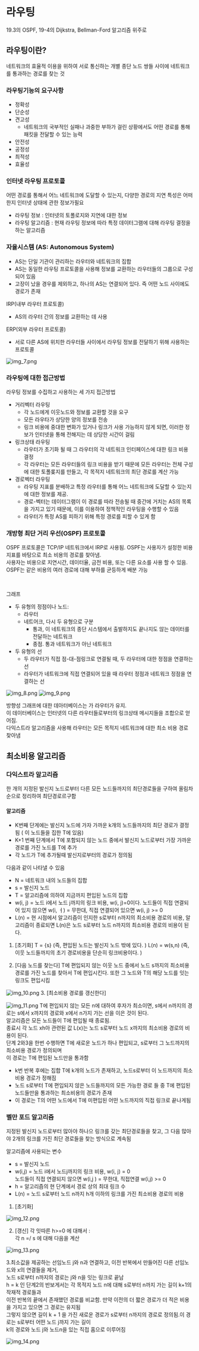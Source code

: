 # 라우팅

19.3의 OSPF, 19-4의 Dijkstra, Bellman-Ford 알고리즘 위주로 

## 라우팅이란? 
네트워크의 효율적 이용을 위하여 서로 통신하는 개별 종단 노드 쌍들 사이에 네트워크를 통과하는 경로를 찾는 것

### 라우팅기능의 요구사항
* 정확성
* 단순성
* 견고성
  * 네트워크의 국부적인 실패나 과중한 부하가 걸린 상황에서도 어떤 경로를 통해 패킷을 전달할 수 있는 능력
* 안전성
* 공정성
* 최적성
* 효율성

### 인터넷 라우팅 프로토콜
어떤 경로를 통해서 어느 네트워크에 도달할 수 있는지, 다양한 경로의 지연 특성은 어떠한지 인터넷 상태에 관한 정보가필요

* 라우팅 정보 : 인터넷의 토폴로지와 지연에 대한 정보
* 라우팅 알고리즘 : 현재 라우팅 정보에 따라 특정 데이터그램에 대해 라우팅 결정을 하는 알고리즘

### 자율시스템 (AS: Autonomous System)
* AS는 단일 기관이 관리하는 라우터와 네트워크의 집합
* AS는 동일한 라우팅 프로토콜을 사용해 정보를 교환하는 라우터들의 그룹으로 구성되어 있음
* 고장이 났을 경우를 제외하고, 하나의 AS는 연결되어 있다. 즉 어떤 노드 사이에도 경로가 존재

IRP(내부 라우터 프로토콜)
* AS의 라우터 간의 정보를 교환하는 데 사용

ERP(외부 라우터 프로토콜)
* 서로 다른 AS에 위치한 라우터들 사이에서 라우팅 정보를 전달하기 위해 사용하는 프로토콜

![img_7.png](img_7.png)

### 라우팅에 대한 접근방법
라우팅 정보를 수집하고 사용하는 세 가지 접근방법
* 거리벡터 라우팅
  * 각 노드에게 이웃노드와 정보를 교환할 것을 요구
  * 모든 라우타가 상당한 양의 정보를 전송
  * 링크 비용에 중대한 변화가 있거나 링크가 사용 가능하지 않게 되면, 이러한 정보가 인터넷을 통해 전해지는 데 상당한 시간이 걸림
* 링크상태 라우팅
  * 라우터가 초기화 될 때 그 라우터의 각 네트워크 인터페이스에 대한 링크 비용 결정
  * 각 라우터는 모든 라우터들의 링크 비용을 받기 때문에 모든 라우터는 전체 구성에 대한 토폴롲지를 만들고, 각 목적지 네트워크의 최단 경로를 계산 가능
* 경로벡터 라우팅
  * 라우팅 지표를 분배하고 특정 라우터를 통해 어느 네트워크에 도달할 수 있는지에 대한 정보를 제공.
  * 경로-벡터는 데이터그램이 이 경로를 따라 전송될 때 중간에 거치는 AS의 목록을 가지고 있기 때문에, 이를 이용하여 정책적인 라우팅을 수행할 수 있음
  * 라우터가 특정 AS를 피하기 위해 특정 경로를 피할 수 있게 함

### 개방형 최단 거리 우선(OSPF) 프로토콜
OSPF 프로토콜은 TCP/IP 네트워크에서 IRP로 사용됨. OSPF는 사용자가 설정한 비용 지표를 바탕으로 최소 비용의 경로를 찾아냄. <br>
사용자는 비용으로 지연시간, 데이터율, 금전 비용, 또는 다른 요소를 사용 할 수 있음. <br>
OSPF는 같은 비용의 여러 경로에 대해 부하를 균등하게 배분 가능

<br>

그래프
* 두 유형의 정점이나 노드:  
  * 라우터
  * 네트어크, 다시 두 유형으로 구분
    * 통과, 이 네트워크의 종단 시스템에서 출발하지도 끝나지도 않는 데이터를 전달하는 네트워크
    * 종점. 통과 네트워크가 아닌 네트워크
* 두 유형의 선
  * 두 라우터가 직접 점-대-점링크로 연결될 때, 두 라우터에 대한 정점을 연결하는 선
  * 라우터가 네트워크에 직접 연결되어 있을 때 라우터 정점과 네트워크 정점을 연결하는 선

![img_8.png](img_8.png)
![img_9.png](img_9.png)

방향성 그래프에 대한 데아터베이스는 가 라우터가 유지. <br>
이 데이터베이스는 인터넷의 다른 라우터들로부터의 링크상태 메시지들을 조합으로 얻어짐. <br>
다익스트라 알고리즘을 사용해 라우터는 모든 목적지 네트워크에 대한 최소 비용 경로 찾아냄 <br>

## 최소비용 알고리즘

### 다익스트라 알고리즘

한 개의 지정된 발신지 노드로부터 다른 모든 노드들까지의 최단경로들을 구하여 올림차순으로 정리하여 최단경로르구함

#### 알고리즘
* K번째 단게에는 발신지 노드에 가자 가까운 k개의 노드들까지의 최단 경로가 결정됨 ( 이 노드들을 집한 T에 있음)
* K+1 번째 단계에서 T에 포함되지 않는 노드 중에서 발신지 노드로부터 가장 가까운 경로를 가진 노드를 T에 추가
* 각 노드가 T에 추가될때 발신지로부터의 경로가 정의됨

다음과 같이 나타낼 수 있음
* N = 네트워크 내의 노드들의 집합
* s = 발신지 노드
* T = 알고리즘에 의하여 지금까지 편입된 노드의 집합
* w(i, j) = 노드 i에서 노드 j까지의 링크 비용, w(i, j)=0이다. 노드들이 직접 연결되어 있지 않으면 w(i, ㅓ) = 무한대, 직접 연결되어 있으면 w(i, j) >= 0
* L(n) = 현 시점에서 알고리즘이 인지한 s로부터 n까지의 최소비용 경로의 비용, 알고리즘이 종료되면 L(n)은 노드 s로부터 노드 n까지의 최소비용 경로의 비용이 된다.

1. [초기화]
 T = {s}   (즉, 편입된 노드는 발신지 노드 밖에 있다. )
 L(n) = w(s,n) (즉, 이웃 노드들까지의 초기 경로비용을 단순히 링크비용이다. )
 
2. [다음 노드를 찾는다] T에 편입되지 않는 이웃 노드 중에서 노드 s까지의 최소비용 경로를 가진 노드를 찾아서 T에 편입시킨다. 또한 그 노드와 T의 해당 노드를 잇는 링크도 편입시킴

![img_10.png](img_10.png)
3. [최소비용 경로를 갱신한다]

![img_11.png](img_11.png)
T에 편입되지 않는 모든 n에 대하여 후자가 최소이면, s에서 n까지의 경로는 s에서 x까지의 경로와 x에서 n가지 가는 선을 이은 것이 된다.
<br>
알고리즘은 모든 노드들이 T에 편입될 때 종료됨. <br> 
종료시 각 노드 xh아 관련된 값 L(x)는 노드 s로부터 노드 x까지의 최소비용 경로의 비용이 된다. <br>
단계 2와3을 한번 수행하면 T에 새로운 노드가 하나 편입되고, s로부터 그 노드까지의 최소비용 경로가 정의되며 <br>
이 경로는 T에 편입된 노드만을 통과함 <br>
* k번 반복 후에는 집합 T에 k개의 노드가 존재하고, 노드s로부터 이 노드까지의 최소비용 경로가 정해짐
* 노드 s로부터 T에 편입되지 않은 노드들까지의 모든 가능한 경로 들 중 T에 편입된 노드들만을 통과하는 최소비용의 경로가 존재
* 이 경로는 T의 어떤 노드에서 T에 미편입된 어떤 노드까지의 직접 링크로 끝나게됨

### 벨만 포드 알고리즘
지정된 발신지 노드로부터 많아야 하나으 링크를 갖는 최단경로들을 찾고, 그 다음 많아야 2개의 링크를 가진 최단 경로들을 찾는 방식으로 계속됨

알고리즘에 사용되는 변수
* s = 발신지 노드
* w(i,j) = 노드 i에서 노드j까지의 링크 비용, w(i, j) = 0 <br> 노드들이 직접 연결되지 않으면 w(i,j ) = 무한대, 직접연결 w(i,j) >= 0
* h = 알고리즘의 현 단계에서 경로 상의 최대 링크 수
* L(n) = 노드 s로부터 노드 n까지 h개 이하의 링크를 가진 최소비용 경로의 비용

1. [초기화]

![img_12.png](img_12.png)

2. [갱신]
각 잇따른 h>=0 에 대해서 : <br>
각 n =/ s 에 대해 다음을 계산 

![img_13.png](img_13.png)

3.최소값을 제공하는 선임노드 j와 n과 연결하고, 이전 반복에서 만들어진 다른 선임노드와 x의 연결들을 제거, <br>
노드 s로부터 n까지의 경로는 j와 n을 잇는 링크로 끝남 <br>
h = k 인 단계2의 반보게서는 각 목적지 노드 n에 대해 s로부터 n까지 가는 길이 k+1의 작재적 경로들과 <br>
이전 반복의 끝에서 존재했던 경로를 비교함. 만약 이전의 더 짧은 경로가 더 적은 비용을 가지고 있으면 그 경로는 유지됨 <br>
그렇지 않으면 길이 k + 1 을 가진 새로운 경로가 s로부터 n까지의 경로로 정의됨.이 경로는 s로부터 어떤 노드 j까지 가는 길이 <br>
k의 경로와 노드 j와 노드n을 있는 직접 홈으로 이루어짐

![img_14.png](img_14.png)
